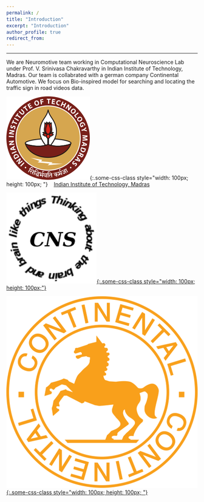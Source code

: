 ```yaml
---
permalink: /
title: "Introduction"
excerpt: "Introduction"
author_profile: true
redirect_from: 
---
```

***
We are Neuromotive team working in Computational Neuroscience Lab under Prof. V. Srinivasa Chakravarthy in Indian Institute of Technology, Madras. Our team is collabrated with a german company Continental Automotive. We focus on Bio-inspired model for searching and locating the traffic sign in road videos data.

![test](iitm.png){:.some-css-class style="width: 100px; height: 100px; "}&nbsp;&nbsp;&nbsp;&nbsp;[Indian Institute of Technology, Madras](https://www.iitm.ac.in/) 
&nbsp;&nbsp;&nbsp;&nbsp;&nbsp;&nbsp;&nbsp;&nbsp;&nbsp;&nbsp;&nbsp;&nbsp;&nbsp;&nbsp;&nbsp;&nbsp;

[![test](cns.png){:.some-css-class style="width: 100px; height: 100px;"}](https://biotech.iitm.ac.in/Faculty/CNS_LAB/home.html)
&nbsp;&nbsp;&nbsp;&nbsp;&nbsp;&nbsp;&nbsp;&nbsp;&nbsp;&nbsp;&nbsp;&nbsp;&nbsp;&nbsp;&nbsp;&nbsp;

[![test](conti.svg){:.some-css-class style="width: 100px; height: 100px; "}](https://www.continental-corporation.com/en)
<br>


  <Edit required>



